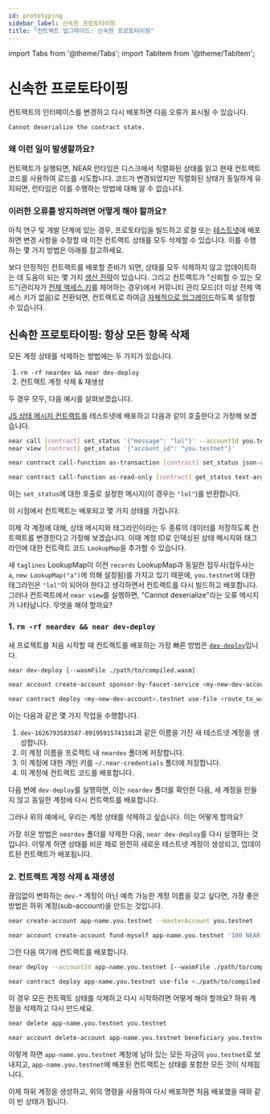 ```yaml
---
id: prototyping
sidebar_label: 신속한 프로토타이핑
title: "컨트랙트 업그레이드: 신속한 프로토타이핑"
---
```


import Tabs from '@theme/Tabs';
import TabItem from '@theme/TabItem';

# 신속한 프로토타이핑

컨트랙트의 인터페이스를 변경하고 다시 배포하면 다음 오류가 표시될 수 있습니다.

    Cannot deserialize the contract state.

### 왜 이런 일이 발생할까요?

컨트랙트가 실행되면, NEAR 런타임은 디스크에서 직렬화된 상태를 읽고 현재 컨트랙트 코드를 사용하여 로드를 시도합니다. 코드가 변경되었지만 직렬화된 상태가 동일하게 유지되면, 런타임은 이를 수행하는 방법에 대해 알 수 없습니다.

### 이러한 오류를 방지하려면 어떻게 해야 할까요?

아직 연구 및 개발 단계에 있는 경우, 프로토타입을 빌드하고 로컬 또는 [테스트넷](/concepts/basics/networks)에 배포하면 변경 사항을 수정할 때 이전 컨트랙트 상태를 모두 삭제할 수 있습니다. 이를 수행하는 몇 가지 방법은 아래를 참고하세요.

보다 안정적인 컨트랙트를 배포할 준비가 되면, 상태를 모두 삭제하지 않고 업데이트하는 데 도움이 되는 몇 가지 [생산 전략](../../../2.develop/upgrade.md#migrating-the-state)이 있습니다. 그리고 컨트랙트가 "신뢰할 수 있는 모드"(관리자가 [전체 액세스 키](/concepts/basics/accounts/access-keys)를 제어하는 ​​경우)에서 커뮤니티 관리 모드(더 이상 전체 액세스 키가 없음)로 전환되면, 컨트랙트로 하여금 [자체적으로 업그레이드](../../../2.develop/upgrade.md#programmatic-update)하도록 설정할 수 있습니다.


## 신속한 프로토타이핑: 항상 모든 항목 삭제

모든 계정 상태를 삭제하는 방법에는 두 가지가 있습니다.

1. `rm -rf neardev && near dev-deploy`
2. 컨트랙트 계정 삭제 & 재생성

두 경우 모두, 다음 예시를 살펴보겠습니다.

[JS 상태 메시지 컨트랙트](https://github.com/near/near-sdk-js/blob/263c9695ab7bb853ced12886c4b3f8663070d900/examples/src/status-message-collections.js#L10-L42)를 테스트넷에 배포하고 다음과 같이 호출한다고 가정해 보겠습니다.

<Tabs className="language-tabs" groupId="code-tabs">
<TabItem value="near-cli">

```bash
near call [contract] set_status '{"message": "lol"}' --accountId you.testnet
near view [contract] get_status '{"account_id": "you.testnet"}'
```
</TabItem>
<TabItem value="near-cli-rs">

```bash
near contract call-function as-transaction [contract] set_status json-args '{"message": "lol"}' prepaid-gas '30 TeraGas' attached-deposit '0 NEAR' sign-as you.testnet network-config testnet sign-with-keychain send

near contract call-function as-read-only [contract] get_status text-args '{"account_id": "you.testnet"}' network-config testnet now
```

</TabItem>
</Tabs>

이는 `set_status`에 대한 호출로 설정한 메시지(이 경우는 `"lol"`)를 반환합니다.

이 시점에서 컨트랙트는 배포되고 몇 가지 상태를 가집니다.

이제 각 계정에 대해, 상태 메시지와 태그라인이라는 두 종류의 데이터를 저장하도록 컨트랙트를 변경한다고 가정해 보겠습니다. 이때 계정 ID로 인덱싱된 상태 메시지와 태그라인에 대한 컨트랙트 코드 `LookupMap`을 추가할 수 있습니다.

새 `taglines` LookupMap이 이전 `records` LookupMap과 동일한 접두사(접두사는 `a`, `new LookupMap("a")`에 의해 설정됨)를 가지고 있기 때문에, `you.testnet`에 대한 태그라인은 `"lol"`이 되어야 한다고 생각하면서 컨트랙트를 다시 빌드하고 배포합니다. 그러나 컨트랙트에서 `near view`를 실행하면, "Cannot deserialize"라는 오류 메시지가 나타납니다. 무엇을 해야 할까요?

### 1. `rm -rf neardev && near dev-deploy`

새 프로젝트를 처음 시작할 때 컨트랙트를 배포하는 가장 빠른 방법은 [`dev-deploy`](/concepts/basics/accounts/creating-accounts)입니다.


<Tabs className="language-tabs" groupId="code-tabs">
<TabItem value="near-cli">

```bash
near dev-deploy [--wasmFile ./path/to/compiled.wasm]
```
</TabItem>
<TabItem value="near-cli-rs">

```bash
near account create-account sponsor-by-faucet-service <my-new-dev-account>.testnet autogenerate-new-keypair save-to-keychain network-config testnet create

near contract deploy <my-new-dev-account>.testnet use-file <route_to_wasm> without-init-call network-config testnet sign-with-keychain

```



</TabItem>
</Tabs>

이는 다음과 같은 몇 가지 작업을 수행합니다.

1. `dev-1626793583587-89195915741581`과 같은 이름을 가진 새 테스트넷 계정을 생성합니다.
2. 이 계정 이름을 프로젝트 내 `neardev` 폴더에 저장합니다.
3. 이 계정에 대한 개인 키를 `~/.near-credentials` 폴더에 저장합니다.
4. 이 계정에 컨트랙트 코드를 배포합니다.

다음 번에 `dev-deploy`를 실행하면, 이는 `neardev` 폴더를 확인한 다음, 새 계정을 만들지 않고 동일한 계정에 다시 컨트랙트를 배포합니다.

그러나 위의 예에서, 우리는 계정 상태를 삭제하고 싶습니다. 이는 어떻게 할까요?

가장 쉬운 방법은 `neardev` 폴더를 삭제한 다음, `near dev-deploy`를 다시 실행하는 것입니다. 이렇게 하면 상태를 비운 채로 완전히 새로운 테스트넷 계정이 생성되고, 업데이트된 컨트랙트가 배포됩니다.

### 2. 컨트랙트 계정 삭제 & 재생성

끊임없이 변화하는 `dev-*` 계정이 아닌 예측 가능한 계정 이름을 갖고 싶다면, 가장 좋은 방법은 하위 계정(sub-account)을 만드는 것입니다.
<Tabs className="language-tabs" groupId="code-tabs">
<TabItem value="near-cli">

```bash title="Create sub-account"
near create-account app-name.you.testnet --masterAccount you.testnet
```
</TabItem>
<TabItem value="near-cli-rs">

```bash title="Create sub-account"
near account create-account fund-myself app-name.you.testnet '100 NEAR' autogenerate-new-keypair save-to-keychain sign-as you.testnet network-config testnet sign-with-keychain send
```
    
</TabItem>
</Tabs>

그런 다음 여기에 컨트랙트를 배포합니다.

<Tabs className="language-tabs" groupId="code-tabs">
<TabItem value="near-cli">

```bash title="Deploy to sub-account"
near deploy --accountId app-name.you.testnet [--wasmFile ./path/to/compiled.wasm]
```
</TabItem>
<TabItem value="near-cli-rs">

```bash title="Deploy to sub-account"
near contract deploy app-name.you.testnet use-file <./path/to/compiled.wasm> without-init-call network-config testnet sign-with-keychain send
```
    
</TabItem>
</Tabs>

이 경우 모든 컨트랙트 상태를 삭제하고 다시 시작하려면 어떻게 해야 할까요? 하위 계정을 삭제하고 다시 만드세요.

<Tabs className="language-tabs" groupId="code-tabs">
<TabItem value="near-cli">

```bash title="Delete sub-account"
near delete app-name.you.testnet you.testnet
```
</TabItem>
<TabItem value="near-cli-rs">

```bash title="Delete sub-account"
near account delete-account app-name.you.testnet beneficiary you.testnet network-config testnet sign-with-keychain send
```
</TabItem>
</Tabs>

이렇게 하면 `app-name.you.testnet` 계정에 남아 있는 모든 자금이 `you.testnet`로 보내지고, `app-name.you.testnet`에 배포된 컨트랙트는 상태를 포함한 모든 것이 삭제됩니다.

이제 하위 계정을 생성하고, 위의 명령을 사용하여 다시 배포하면 처음 배포했을 때와 같이 빈 상태가 됩니다.
